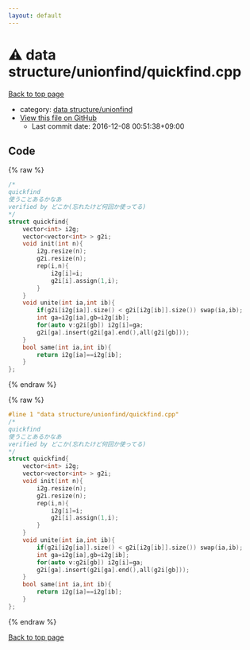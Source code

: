 ```yaml
---
layout: default
---
```


<!-- mathjax config similar to math.stackexchange -->
<script type="text/javascript" async
  src="https://cdnjs.cloudflare.com/ajax/libs/mathjax/2.7.5/MathJax.js?config=TeX-MML-AM_CHTML">
</script>
<script type="text/x-mathjax-config">
  MathJax.Hub.Config({
    TeX: { equationNumbers: { autoNumber: "AMS" }},
    tex2jax: {
      inlineMath: [ ['$','$'] ],
      processEscapes: true
    },
    "HTML-CSS": { matchFontHeight: false },
    displayAlign: "left",
    displayIndent: "2em"
  });
</script>

<script type="text/javascript" src="https://cdnjs.cloudflare.com/ajax/libs/jquery/3.4.1/jquery.min.js"></script>
<script src="https://cdn.jsdelivr.net/npm/jquery-balloon-js@1.1.2/jquery.balloon.min.js" integrity="sha256-ZEYs9VrgAeNuPvs15E39OsyOJaIkXEEt10fzxJ20+2I=" crossorigin="anonymous"></script>
<script type="text/javascript" src="../../../assets/js/copy-button.js"></script>
<link rel="stylesheet" href="../../../assets/css/copy-button.css" />


# :warning: data structure/unionfind/quickfind.cpp

<a href="../../../index.html">Back to top page</a>

* category: <a href="../../../index.html#c2dde45cf8b056fa1d016e48f1da538e">data structure/unionfind</a>
* <a href="{{ site.github.repository_url }}/blob/master/data structure/unionfind/quickfind.cpp">View this file on GitHub</a>
    - Last commit date: 2016-12-08 00:51:38+09:00




## Code

<a id="unbundled"></a>
{% raw %}
```cpp
/*
quickfind
使うことあるかなあ
verified by どこか(忘れたけど何回か使ってる)
*/
struct quickfind{
	vector<int> i2g;
	vector<vector<int> > g2i;
	void init(int n){
		i2g.resize(n);
		g2i.resize(n);
		rep(i,n){
			i2g[i]=i;
			g2i[i].assign(1,i);
		}
	}
	void unite(int ia,int ib){
		if(g2i[i2g[ia]].size() < g2i[i2g[ib]].size()) swap(ia,ib);
		int ga=i2g[ia],gb=i2g[ib];
		for(auto v:g2i[gb]) i2g[i]=ga;
		g2i[ga].insert(g2i[ga].end(),all(g2i[gb]));
	}
	bool same(int ia,int ib){
		return i2g[ia]==i2g[ib];
	}
};
```
{% endraw %}

<a id="bundled"></a>
{% raw %}
```cpp
#line 1 "data structure/unionfind/quickfind.cpp"
/*
quickfind
使うことあるかなあ
verified by どこか(忘れたけど何回か使ってる)
*/
struct quickfind{
	vector<int> i2g;
	vector<vector<int> > g2i;
	void init(int n){
		i2g.resize(n);
		g2i.resize(n);
		rep(i,n){
			i2g[i]=i;
			g2i[i].assign(1,i);
		}
	}
	void unite(int ia,int ib){
		if(g2i[i2g[ia]].size() < g2i[i2g[ib]].size()) swap(ia,ib);
		int ga=i2g[ia],gb=i2g[ib];
		for(auto v:g2i[gb]) i2g[i]=ga;
		g2i[ga].insert(g2i[ga].end(),all(g2i[gb]));
	}
	bool same(int ia,int ib){
		return i2g[ia]==i2g[ib];
	}
};

```
{% endraw %}

<a href="../../../index.html">Back to top page</a>

